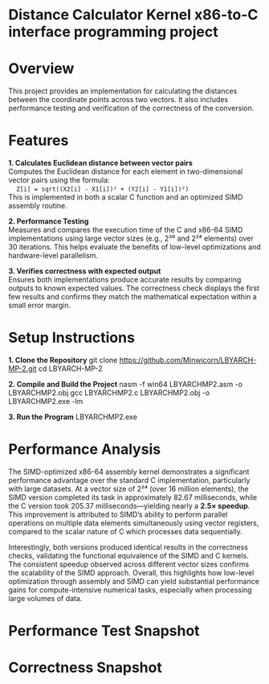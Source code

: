 # Distance Calculator Kernel x86-to-C interface programming project

# Overview

This project provides an implementation for calculating the distances between the coordinate points across two vectors. It also includes performance testing and verification of the correctness of the conversion.

# Features

**1. Calculates Euclidean distance between vector pairs**  
Computes the Euclidean distance for each element in two-dimensional vector pairs using the formula:  
&nbsp;&nbsp;&nbsp;&nbsp;`Z[i] = sqrt((X2[i] - X1[i])² + (Y2[i] - Y1[i])²)`  
This is implemented in both a scalar C function and an optimized SIMD assembly routine.

**2. Performance Testing**  
Measures and compares the execution time of the C and x86-64 SIMD implementations using large vector sizes (e.g., 2²⁰ and 2²⁴ elements) over 30 iterations. This helps evaluate the benefits of low-level optimizations and hardware-level parallelism.

**3. Verifies correctness with expected output**  
Ensures both implementations produce accurate results by comparing outputs to known expected values. The correctness check displays the first few results and confirms they match the mathematical expectation within a small error margin.


# Setup Instructions

**1. Clone the Repository**
git clone https://github.com/Minwicorn/LBYARCH-MP-2.git
cd LBYARCH-MP-2

**2. Compile and Build the Project**
nasm -f win64 LBYARCHMP2.asm -o LBYARCHMP2.obj
gcc LBYARCHMP2.c LBYARCHMP2.obj -o LBYARCHMP2.exe -lm

**3. Run the Program**
LBYARCHMP2.exe

# Performance Analysis

The SIMD-optimized x86-64 assembly kernel demonstrates a significant performance advantage over the standard C implementation, particularly with large datasets. At a vector size of 2²⁴ (over 16 million elements), the SIMD version completed its task in approximately 82.67 milliseconds, while the C version took 205.37 milliseconds—yielding nearly a **2.5× speedup**. This improvement is attributed to SIMD’s ability to perform parallel operations on multiple data elements simultaneously using vector registers, compared to the scalar nature of C which processes data sequentially.

Interestingly, both versions produced identical results in the correctness checks, validating the functional equivalence of the SIMD and C kernels. The consistent speedup observed across different vector sizes confirms the scalability of the SIMD approach. Overall, this highlights how low-level optimization through assembly and SIMD can yield substantial performance gains for compute-intensive numerical tasks, especially when processing large volumes of data.

# Performance Test Snapshot



# Correctness Snapshot


